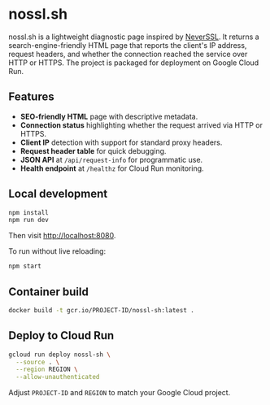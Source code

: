 # nossl.sh

nossl.sh is a lightweight diagnostic page inspired by [NeverSSL](http://neverssl.com/). It returns a search-engine-friendly HTML
page that reports the client's IP address, request headers, and whether the connection reached the service over HTTP or HTTPS.
The project is packaged for deployment on Google Cloud Run.

## Features

- **SEO-friendly HTML** page with descriptive metadata.
- **Connection status** highlighting whether the request arrived via HTTP or HTTPS.
- **Client IP** detection with support for standard proxy headers.
- **Request header table** for quick debugging.
- **JSON API** at `/api/request-info` for programmatic use.
- **Health endpoint** at `/healthz` for Cloud Run monitoring.

## Local development

```bash
npm install
npm run dev
```

Then visit [http://localhost:8080](http://localhost:8080).

To run without live reloading:

```bash
npm start
```

## Container build

```bash
docker build -t gcr.io/PROJECT-ID/nossl-sh:latest .
```

## Deploy to Cloud Run

```bash
gcloud run deploy nossl-sh \
  --source . \
  --region REGION \
  --allow-unauthenticated
```

Adjust `PROJECT-ID` and `REGION` to match your Google Cloud project.
